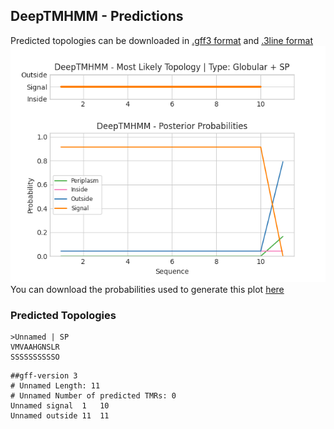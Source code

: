 ## DeepTMHMM - Predictions
Predicted topologies can be downloaded in [.gff3 format](TMRs.gff3) and [.3line format](predicted_topologies.3line)
![picture](plot.png)
You can download the probabilities used to generate this plot [here](Unnamed_probs.csv)
### Predicted Topologies
```
>Unnamed | SP
VMVAAHGNSLR
SSSSSSSSSSO

```


```
##gff-version 3
# Unnamed Length: 11
# Unnamed Number of predicted TMRs: 0
Unnamed	signal	1	10				
Unnamed	outside	11	11				

```
